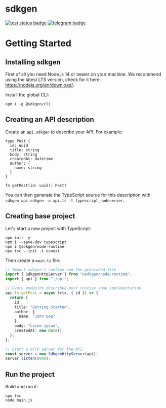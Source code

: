 # sdkgen

[![test status badge](https://github.com/sdkgen/sdkgen/workflows/test/badge.svg?branch=master)](https://github.com/sdkgen/sdkgen/actions)
[![telegram badge](https://img.shields.io/badge/telegram-sdkgen-179CDE)](https://t.me/sdkgen)

# Getting Started

## Installing sdkgen

First of all you need Node.js 14 or newer on your machine. We recommend using the latest LTS version, check for it here: https://nodejs.org/en/download/.

Install the global CLI:

```
npm i -g @sdkgen/cli
```

## Creating an API description

Create an `api.sdkgen` to describe your API. For example:

```
type Post {
  id: uuid
  title: string
  body: string
  createdAt: datetime
  author: {
    name: string
  }
}

fn getPost(id: uuid): Post?
```

You can then generate the TypeScript source for this description with `sdkgen api.sdkgen -o api.ts -t typescript_nodeserver`.

## Creating base project

Let's start a new project with TypeScript:

```
npm init -y
npm i --save-dev typescript
npm i @sdkgen/node-runtime
npx tsc --init -t esnext
```

Then create a `main.ts` file:

```typescript
// Import sdkgen's runtime and the generated file
import { SdkgenHttpServer } from "@sdkgen/node-runtime";
import { api } from "./api";

// Every endpoint described must receive some implementation
api.fn.getPost = async (ctx, { id }) => {
  return {
    id,
    title: "Getting Started",
    author: {
      name: "John Doe"
    },
    body: "Lorem ipsum",
    createdAt: new Date(),
  };
};

// Start a HTTP server for the API
const server = new SdkgenHttpServer(api);
server.listen(8000);
```

## Run the project

Build and run it:

```
npx tsc
node main.js
```
